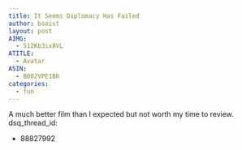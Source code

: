 ```yaml
---
title: It Seems Diplomacy Has Failed
author: bsoist
layout: post
AIMG:
  - 512Kb3ix8VL
ATITLE:
  - Avatar
ASIN:
  - B002VPE1B6
categories:
  - fun
---
```

A much better film than I expected but not worth my time to review.
dsq_thread_id:
  - 88827992
